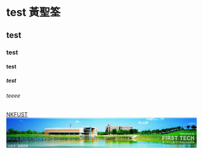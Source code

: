 # test	黃聖筌
## test
### test
#### test
##### test
###### teeee
[NKFUST](http://www.mis.nkfust.edu.tw)
![NkFUST](/20915074_1641869592498960_6814916363020809979_n.jpg "第一科大")